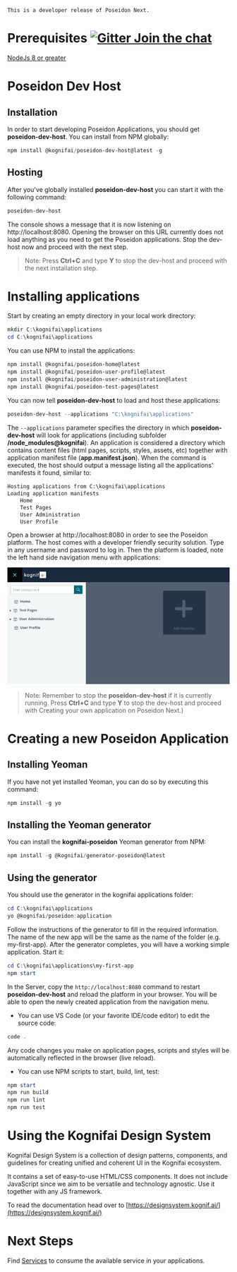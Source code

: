  ```
This is a developer release of Poseidon Next.
```
# Prerequisites [![Gitter Join the chat](https://badges.gitter.im/Join%20Chat.svg)](https://gitter.im/kognifai/Lobby)
[NodeJs 8 or greater](https://nodejs.org/)

# Poseidon Dev Host
## Installation
In order to start developing Poseidon Applications, you should get **poseidon-dev-host**. You can install from NPM globally:
```powershell
npm install @kognifai/poseidon-dev-host@latest -g
```

## Hosting
After you've globally installed  **poseidon-dev-host** you can start it with the following command:
```powershell
poseidon-dev-host
```
The console shows a message that it is now listening on http://localhost:8080. Opening the browser on this URL currently does not load anything as you need to get the Poseidon applications. Stop the dev-host now and proceed with the next step.

> Note: Press **Ctrl+C** and type **Y** to stop the dev-host and proceed with the next installation step.

# Installing applications
Start by creating an empty directory in your local work directory:
```powershell
mkdir C:\kognifai\applications
cd C:\kognifai\applications
```
You can use NPM to install the applications:
```powershell
npm install @kognifai/poseidon-home@latest
npm install @kognifai/poseidon-user-profile@latest
npm install @kognifai/poseidon-user-administration@latest
npm install @kognifai/poseidon-test-pages@latest
```
You can now tell **poseidon-dev-host** to load and host these applications:

```powershell
poseidon-dev-host --applications "C:\kognifai\applications"
```
The ```--applications``` parameter specifies the directory in which **poseidon-dev-host** will look for applications (including subfolder **/node_modules\@kognifai**). An application is considered a directory which contains content files (html pages, scripts, styles, assets, etc) together with application manifest file (**app.manifest.json**).
When the command is executed, the host should output a message listing all the applications' manifests it found, similar to:
```
Hosting applications from C:\kognifai\applications
Loading application manifests
	Home
	Test Pages
	User Administration
	User Profile
```
Open a browser at http://localhost:8080 in order to see the Poseidon platform. The host comes with a developer friendly security solution. Type in any username and password to log in. Then the platform is loaded, note the left hand side navigation menu with applications:

![image.png](.%20images/Poseidon-Applications.png)

> Note: Remember to stop the **poseidon-dev-host** if it is currently running. Press **Ctrl+C** and type **Y** to stop the dev-host and proceed with Creating your own application on Poseidon Next.)

# Creating a new Poseidon Application
## Installing Yeoman
If you have not yet installed Yeoman, you can do so by executing this command:
```powershell
npm install -g yo
```

## Installing the Yeoman generator
You can install the **kognifai-poseidon** Yeoman generator from NPM:
```powershell
npm install -g @kognifai/generator-poseidon@latest
```

## Using the generator
You should use the generator in the kognifai applications folder:
```powershell
cd C:\kognifai\applications
yo @kognifai/poseidon:application
```
Follow the instructions of the generator to fill in the required information. The name of the new app will be the same as the name of the folder (e.g. my-first-app). After the generator completes, you will have a working simple application. Start it:
```powershell
cd C:\kognifai\applications\my-first-app
npm start
```
In the Server, copy the  ```http://localhost:8080``` command to restart **poseidon-dev-host** and reload the platform in your browser. You will be able to open the newly created application from the navigation menu.
- You can use VS Code (or your favorite IDE/code editor) to edit the source code:
```powershell
code .
```
Any code changes you make on application pages, scripts and styles will be automatically reflected in the browser (live reload).
- You can use NPM scripts to start, build, lint, test:
```powershell
npm start
npm run build
npm run lint
npm run test
```
# Using the Kognifai Design System

Kognifai Design System is a collection of design patterns, components, and guidelines for creating unified and coherent UI in the Kognifai ecosystem.

It contains a set of easy-to-use HTML/CSS components. It does not include JavaScript since we aim to be versatile and technology agnostic. Use it together with any JS framework.

To read the documentation head over to [https://designsystem.kognif.ai/](https://designsystem.kognif.ai/)

# Next Steps

Find [Services](Services.md) to consume the available service in your applications.

